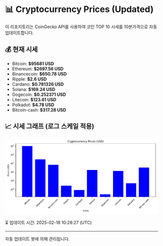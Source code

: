 
# 📊 Cryptocurrency Prices (Updated)

이 리포지토리는 CoinGecko API를 사용하여 코인 TOP 10 시세를 10분가격으로 자동 업데이트합니다.

## 💰 현재 시세
- Bitcoin: **$95681 USD**
- Ethereum: **$2697.56 USD**
- Binancecoin: **$650.78 USD**
- Ripple: **$2.6 USD**
- Cardano: **$0.781326 USD**
- Solana: **$169.24 USD**
- Dogecoin: **$0.252371 USD**
- Litecoin: **$123.61 USD**
- Polkadot: **$4.78 USD**
- Bitcoin-cash: **$317.28 USD**

## 📈 시세 그래프 (로그 스케일 적용)
![Crypto Prices](crypto_prices.png)

⏳ 업데이트 시간: 2025-02-18 10:28:27 (UTC)

---
자동 업데이트 봇에 의해 관리됩니다.

